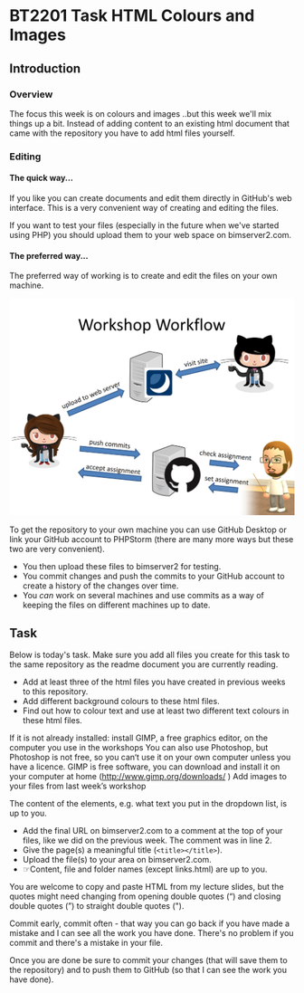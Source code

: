 # BT2201 Task HTML Colours and Images

## Introduction

### Overview

The focus this week is on colours and images ..but this week we'll mix things up a bit. Instead of adding content to an existing html document that came with the repository you have to add html files yourself. 

### Editing

#### The quick way...

If you like you can create documents and edit them directly in GitHub's web interface. This is a very convenient way of creating and editing the files. 

If you want to test your files (especially in the future when we've started using PHP) you should upload them to your web space on bimserver2.com. 

#### The preferred way...

The preferred way of working is to create and edit the files on your own machine. 

![Workshop Workflow](images/workflow.png "Workshop Workflow")



To get the repository to your own machine you can use GitHub Desktop or link your GitHub account to PHPStorm (there are many more ways but these two are very convenient).
* You then upload these files to bimserver2 for testing.
* You commit changes and push the commits to your GitHub account to create a history of the changes over time.
* You _can_ work on several machines and use commits as a way of keeping the files on different machines up to date. 

## Task

Below is today's task. Make sure you add all files you create for this task to the same repository as the readme document you are currently reading. 

* Add at least three of the html files you have created in previous weeks to this repository.
* Add different background colours to these html files. 
* Find out how to colour text and use at least two different text colours in these html files.


If it is not already installed: install GIMP, a free graphics editor, on the computer you use in the workshops
You can also use Photoshop, but Photoshop is not free, so you can‘t use it on your own computer unless you have a licence. 
GIMP is free software, you can download and install it on your computer at home (http://www.gimp.org/downloads/ )
Add images to your files from last week’s workshop


The content of the elements, e.g. what text you put in the dropdown list, is up to you. 

* Add the final URL on bimserver2.com to a comment at the top of your files, like we did on the previous week. The comment was in line 2. 
* Give the page(s) a meaningful title (`<title></title>`).
* Upload the file(s) to your area on bimserver2.com.
* ☞Content, file and folder names (except links.html) are up to you.

You are welcome to copy and paste HTML from my lecture slides, but the quotes might need changing from opening double quotes (“) and closing double quotes (”) to straight double quotes ("). 
 
Commit early, commit often - that way you can go back if you have made a mistake and I can see all the work you have done. There's no problem if you commit and there's a mistake in your file.  

Once you are done be sure to commit your changes (that will save them to the repository) and to push them to GitHub (so that I can see the work you have done).
